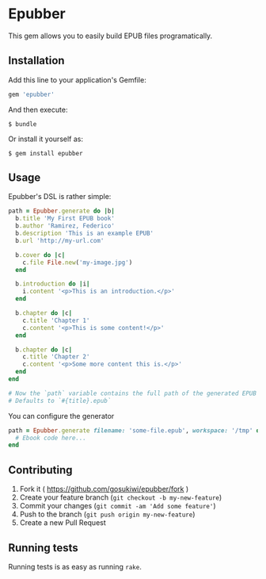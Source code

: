 # Epubber
This gem allows you to easily build EPUB files programatically.

## Installation
Add this line to your application's Gemfile:

```ruby
gem 'epubber'
```

And then execute:

    $ bundle

Or install it yourself as:

    $ gem install epubber

## Usage
Epubber's DSL is rather simple:

```ruby
path = Epubber.generate do |b|
  b.title 'My First EPUB book'
  b.author 'Ramirez, Federico'
  b.description 'This is an example EPUB'
  b.url 'http://my-url.com'

  b.cover do |c|
    c.file File.new('my-image.jpg')
  end

  b.introduction do |i|
    i.content '<p>This is an introduction.</p>'
  end

  b.chapter do |c|
    c.title 'Chapter 1'
    c.content '<p>This is some content!</p>'
  end

  b.chapter do |c|
    c.title 'Chapter 2'
    c.content '<p>Some more content this is.</p>'
  end
end

# Now the `path` variable contains the full path of the generated EPUB file.
# Defaults to `#{title}.epub`
``` 

You can configure the generator 

```ruby
path = Epubber.generate filename: 'some-file.epub', workspace: '/tmp' do |b|
  # Ebook code here...
end
``` 

## Contributing

1. Fork it ( https://github.com/gosukiwi/epubber/fork )
2. Create your feature branch (`git checkout -b my-new-feature`)
3. Commit your changes (`git commit -am 'Add some feature'`)
4. Push to the branch (`git push origin my-new-feature`)
5. Create a new Pull Request

## Running tests
Running tests is as easy as running `rake`.
